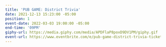 ```yaml
---
title: 'PUB GAME: District Trivia'
date: 2021-12-13 15:23:00 -05:00
position: 1
event-date: 2022-03-03 19:00:00 -05:00
end-time: '09PM'
giphy-url: https://media.giphy.com/media/APDFlaP8poxD9DV1PM/giphy.gif
event-url: https://www.eventbrite.com/e/pub-game-district-trivia-tickets-265147091087
---
```


